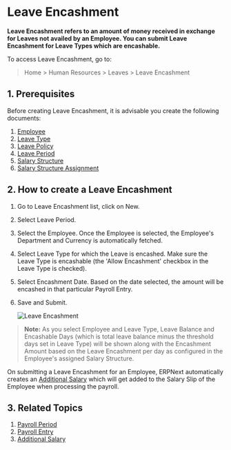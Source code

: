 <!-- add-breadcrumbs -->
# Leave Encashment



**Leave Encashment refers to an amount of money received in exchange for Leaves not availed by an Employee. You can submit Leave Encashment for Leave Types which are encashable.**

To access Leave Encashment, go to:

> Home > Human Resources > Leaves > Leave Encashment


## 1. Prerequisites

Before creating Leave Encashment, it is advisable you create the following documents:

1. [Employee](/docs/user/manual/en/human-resources/leave-allocation)
1. [Leave Type](/docs/user/manual/en/human-resources/leave-type)
1. [Leave Policy](/docs/user/manual/en/human-resources/leave-policy)
1. [Leave Period](/docs/user/manual/en/human-resources/leave-period)
1. [Salary Structure](/docs/user/manual/en/payroll/salary-structure)
1. [Salary Structure Assignment](/docs/user/manual/en/payroll/salary-structure-assignment)

## 2. How to create a Leave Encashment

1. Go to Leave Encashment list, click on New.
1. Select Leave Period.
1. Select the Employee. Once the Employee is selected, the Employee's Department and Currency is automatically fetched.
1. Select Leave Type for which the Leave is encashed. Make sure the Leave Type is encashable (the 'Allow Encashment' checkbox in the Leave Type is checked).
1. Select Encashment Date. Based on the date selected, the amount will be encashed in that particular Payroll Entry.
1. Save and Submit.

	<img class="screenshot" alt="Leave Encashment"
	src="{{docs_base_url}}/assets/img/human-resources/leave-encashment-new.png">


> **Note:** As you select Employee and Leave Type, Leave Balance and Encashable Days (which is total leave balance minus the threshold days set in Leave Type) will be shown along with the Encashment Amount based on the Leave Encashment per day as configured in the Employee's assigned Salary Structure.


On submitting a Leave Encashment for an Employee, ERPNext automatically creates an [Additional Salary](/docs/user/manual/en/payroll/additional-salary) which will get added to the Salary Slip of the Employee when processing the payroll.



## 3. Related Topics

1. [Payroll Period](/docs/user/manual/en/payroll/payroll-period)
1. [Payroll Entry](/docs/user/manual/en/payroll/payroll-entry)
1. [Additional Salary](/docs/user/manual/en/payroll/additional-salary)


